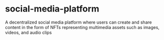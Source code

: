 # social-media-platform
A decentralized social media platform where users can create and share content in the form of NFTs representing multimedia assets such as images, videos, and audio clips
